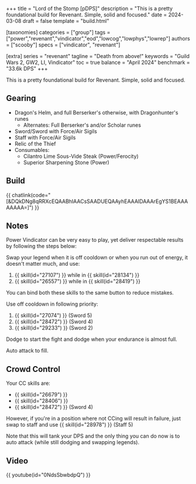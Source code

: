 +++
title = "Lord of the Stomp [pDPS]"
description = "This is a pretty foundational build for Revenant. Simple, solid and focused."
date = 2024-03-08
draft = false
template = "build.html"

[taxonomies]
categories = ["group"]
tags = ["power","revenant","vindicator","eod","lowcog","lowphys","lowrep"]
authors = ["scooby"]
specs = ["vindicator", "revenant"]

[extra]
series = "revenant"
tagline = "Death from above!"
keywords = "Guild Wars 2, GW2, LI, Vindicator"
toc = true
balance = "April 2024"
benchmark = "33.6k DPS"
+++

This is a pretty foundational build for Revenant. Simple, solid and focused.

## Gearing

- Dragon's Helm, and full Berserker's otherwise, with Dragonhunter's runes
  - Alternates: Full Berserker's and/or Scholar runes
- Sword/Sword with Force/Air Sigils
- Staff with Force/Air Sigils
- Relic of the Thief
- Consumables:
  - Cilantro Lime Sous-Vide Steak (Power/Ferocity)
  - Superior Sharpening Stone (Power)

## Build

{{ chatlink(code="[&DQkDNg8qRRXcEQAABhIAACsSAADUEQAAyhEAAAIDAAArEgYS1BEAAAAAAAA=]") }}

## Notes

Power Vindicator can be very easy to play, yet deliver respectable results by following the steps below:

Swap your legend when it is off cooldown or when you run out of energy, it doesn't matter much, and use:

1. {{ skill(id="27107") }} while in {{ skill(id="28134") }}
1. {{ skill(id="26557") }} while in {{ skill(id="28419") }}

You can bind both these skills to the same button to reduce mistakes.

Use off cooldown in following priority:

1. {{ skill(id="27074") }} (Sword 5)
2. {{ skill(id="28472") }} (Sword 4)
3. {{ skill(id="29233") }} (Sword 2)

Dodge to start the fight and dodge when your endurance is almost full. 

Auto attack to fill.

## Crowd Control

Your CC skills are:

- {{ skill(id="26679") }}
- {{ skill(id="28406") }}
- {{ skill(id="28472") }} (Sword 4)

However, if you're in a position where not CCing will result in failure, just swap to staff and use
{{ skill(id="28978") }} (Staff 5)

Note that this will tank your DPS and the only thing you can do now is to auto attack (while still dodging and swapping legends).

## Video

{{ youtube(id="0NdsSbwbdpQ") }}

